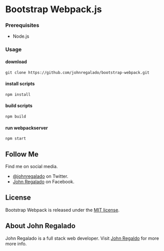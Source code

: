 # Bootstrap Webpack.js

### Prerequisites
* Node.js

### Usage

#### download 

```shell
git clone https://github.com/johnregalado/bootstrap-webpack.git
```
#### install scripts
```shell
npm install
```

#### build scripts
```shell
npm build
```

#### run webpackserver
```shell
npm start
```

## Follow Me

Find me on social media.

* [@johnregalado](https://twitter.com/johnregalado) on Twitter.
* [John Regalado](https://www.facebook.com/JohnRegaladoDotCom/) on Facebook.

## License

Bootstrap Webpack is released under the [MIT license](LICENSE.txt).

## About John Regalado
John Regalado is a full stack web developer. Visit [John Regaldo](https://www.johnregalado.com) for more more info.
